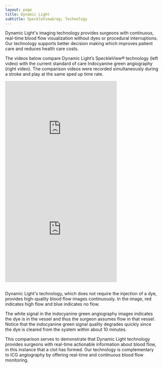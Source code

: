 ```yaml
---
layout: page
title: Dynamic Light
subtitle: SpeckleView&reg; Technology
---
```


<div>
  <p>
   Dynamic Light's imaging technology provides surgeons with continuous, real-time blood flow visualization without dyes or procedural interruptions. Our technology supports better decision making which improves patient care and reduces health care costs.
  </p>
  <p>
  The videos below compare Dynamic Light’s SpeckleView&reg; technology (left video) with the current standard of care Indocyanine green angiography (right video). The comparison videos were recorded simultaneously during a stroke and play at the same sped up time rate.
 </p>
</div>

<div style="float:left;width:auto;margin-right:10px;"> 

  <iframe src="https://player.vimeo.com/video/624576959?autoplay=1&loop=1&autopause=0"  webkitallowfullscreen mozallowfullscreen allowfullscreen frameborder="0"  style="width: 360px; height: 325px;">
  </iframe>
<div style="float:left;width:auto;"> 
  <iframe src="https://player.vimeo.com/video/624583772?h=4998e0a798" webkitallowfullscreen mozallowfullscreen allowfullscreen frameborder="0"  style="width: 360px; height: 325px;">
  </iframe>
</div> <div style="clear:both;height:1em;"></div>

  <p>
     Dynamic Light's technology, which does not require the injection of a dye, provides high-quality blood flow images continuously. In the image, red indicates high flow and blue indicates no flow.
  </p>
  <p>
    The white signal in the indocyanine green angiography images indicates the dye is in the vessel and thus the surgeon assumes flow in that vessel. Notice that the indocyanine green signal quality degrades quickly since the dye is cleared from the system within about 10 minutes.
  </p>
  <p>
    This comparison serves to demonstrate that Dynamic Light technology provides surgeons with real-time actionable information about blood flow, in this instance that a clot has formed. Our technology is complementary to ICG angiography by offering real-time and continuous blood flow monitoring.
  </p>
